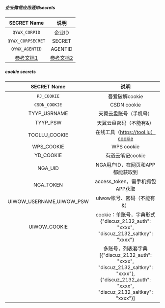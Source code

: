 ##### 企业微信应用通知secrets

|                  SECRET Name                   |                             说明                             |
| :--------------------------------------------: | :----------------------------------------------------------: |
|                 `QYWX_CORPID`                  |                            企业ID                            |
|               `QYWX_CORPSECRET`                |                            SECRET                            |
|                 `QYWX_AGENTID`                 |                           AGENTID                            |
| [参考文档1](http://note.youdao.com/s/HMiudGkb) | [参考文档2](http://note.youdao.com/noteshare?id=1a0c8aff284ad28cbd011b29b3ad0191) |



##### cookie secrets


|       SECRET Name        |                             说明                             |
| :----------------------: | :----------------------------------------------------------: |
|       `PJ_COOKIE`        |                        吾爱破解cookie                        |
|      `CSDN_COOKIE`       |                         CSDN cookie                          |
|       TYYP_USRNAME       |                    天翼云盘账号（手机号）                    |
|         TYYP_PSW         |                   天翼云盘密码（不能有&）                    |
|      TOOLLU_COOKIE       |              在线工具（https://tool.lu）cookie               |
|        WPS_COOKIE        |                          WPS cookie                          |
|        YD_COOKIE         |                       有道云笔记cookie                       |
|         NGA_UID          |               NGA用户ID，在网页和APP都能获取到               |
|        NGA_TOKEN         |               access_token，需手机抓包APP获取                |
| UIWOW_USERNAME,UIWOW_PSW |                  uiwow帐号、密码（不能有&）                  |
|       UIWOW_COOKIE       | cookie：单账号，字典形式 {"discuz_2132_auth": "xxxx",     "discuz_2132_saltkey": "xxxx"} |
|                          | 多账号，列表套字典[{"discuz_2132_auth": "xxxx",     "discuz_2132_saltkey": "xxxx"},{"discuz_2132_auth": "xxxx",     "discuz_2132_saltkey": "xxxx"}] |



